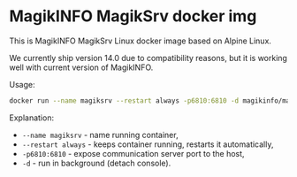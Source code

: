 # MagikINFO MagikSrv docker img

This is MagikINFO MagikSrv Linux docker image based on Alpine Linux.

We currently ship version 14.0 due to compatibility reasons, but it is working well with current version of MagikINFO.

Usage:

``` bash
docker run --name magiksrv --restart always -p6810:6810 -d magikinfo/magiksrv
```

Explanation:
* `--name magiksrv` - name running container,
* `--restart always` - keeps container running, restarts it automatically,
* `-p6810:6810` - expose communication server port to the host,
* `-d` - run in background (detach console).
